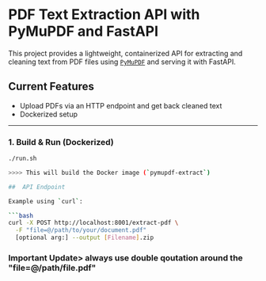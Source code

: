 # PDF Text Extraction API with PyMuPDF and FastAPI

This project provides a lightweight, containerized API for extracting and cleaning text from PDF files using [`PyMuPDF`](https://pymupdf.readthedocs.io/) and serving it with FastAPI.

##  Current Features

- Upload PDFs via an HTTP endpoint and get back cleaned text
- Dockerized setup

---

### 1. Build & Run (Dockerized)

```bash
./run.sh

>>>> This will build the Docker image (`pymupdf-extract`)

##  API Endpoint

Example using `curl`:

```bash
curl -X POST http://localhost:8001/extract-pdf \
  -F "file=@/path/to/your/document.pdf"
  [optional arg:] --output [Filename].zip
```

### Important Update> always use double qoutation around the "file=@/path/file.pdf"